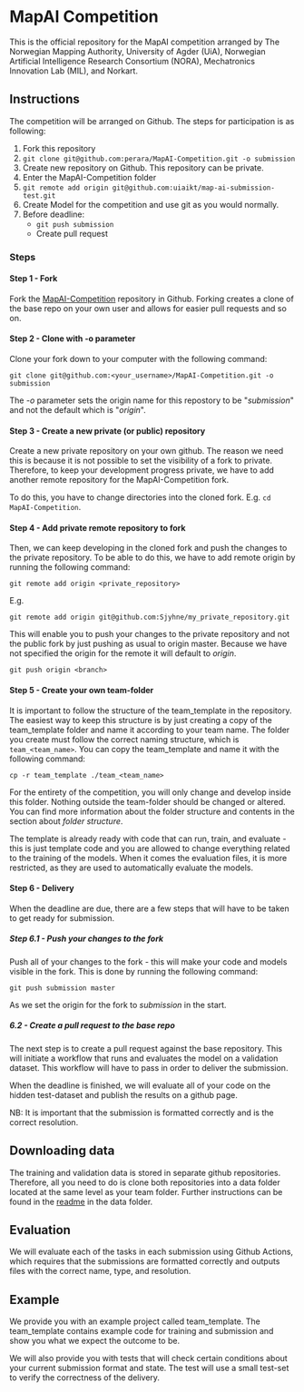 # MapAI Competition

This is the official repository for the MapAI competition arranged by The Norwegian Mapping Authority, University of Agder (UiA),
Norwegian Artificial Intelligence Research Consortium (NORA), Mechatronics Innovation Lab (MIL), and Norkart.

## Instructions

The competition will be arranged on Github. The steps for participation is as following:

1. Fork this repository
2. `git clone git@github.com:perara/MapAI-Competition.git -o submission `
3. Create new repository on Github. This repository can be private.
4. Enter the MapAI-Competition folder
5. `git remote add origin git@github.com:uiaikt/map-ai-submission-test.git`
6. Create Model for the competition and use git as you would normally.
7. Before deadline:
   * `git push submission`
   * Create pull request

### Steps

#### Step 1 - Fork

Fork the [MapAI-Competition](https://github.com/Sjyhne/MapAI-Competition) repository in Github.
Forking creates a clone of the base repo on your own user and allows for easier pull requests
and so on.

#### Step 2 - Clone with -o parameter

Clone your fork down to your computer with the following command:

`git clone git@github.com:<your_username>/MapAI-Competition.git -o submission`

The _-o_ parameter sets the origin name for this repostory to be "_submission_" and not the
default which is "_origin_".

#### Step 3 - Create a new private (or public) repository

Create a new private repository on your own github. The reason we need this is because it is
not possible to set the visibility of a fork to private. Therefore, to keep your development progress
private, we have to add another remote repository for the MapAI-Competition fork.

To do this, you have to change directories into the cloned fork. E.g. `cd MapAI-Competition`.

#### Step 4 - Add private remote repository to fork

Then, we can keep developing in the cloned fork and push the changes to the private repository.
To be able to do this, we have to add remote origin by running the following command:

`git remote add origin <private_repository>`

E.g.

`git remote add origin git@github.com:Sjyhne/my_private_repository.git`

This will enable you to push your changes to the private repository and not the public fork
by just pushing as usual to origin master. Because we have not specified the origin for the remote 
it will default to _origin_.

`git push origin <branch>`

#### Step 5 - Create your own team-folder

It is important to follow the structure of the team_template in the repository. The easiest way to
keep this structure is by just creating a copy of the team_template folder and name it according
to your team name. The folder you create must follow the correct naming structure, which is 
`team_<team_name>`. You can copy the team_template and name it with the following command:

`cp -r team_template ./team_<team_name>`

For the entirety of the competition, you will only change and develop inside this folder. Nothing
outside the team-folder should be changed or altered. You can find more information about
the folder structure and contents in the section about _folder structure_.

The template is already ready with code that can run, train, and evaluate - this is just template
code and you are allowed to change everything related to the training of the models. When it comes
the evaluation files, it is more restricted, as they are used to automatically evaluate the models.



#### Step 6 - Delivery

When the deadline are due, there are a few steps that will have to be taken to get ready for
submission.

##### Step 6.1 - Push your changes to the fork

Push all of your changes to the fork - this will make your code and models visible in the fork.
This is done by running the following command:

`git push submission master`

As we set the origin for the fork to _submission_ in the start.

##### 6.2 - Create a pull request to the base repo

The next step is to create a pull request against the base repository. This will initiate a 
workflow that runs and evaluates the model on a validation dataset. This workflow will have to
pass in order to deliver the submission.


When the deadline is finished, we will evaluate all of your code on the hidden test-dataset and publish the results
on a github page.

NB: It is important that the submission is formatted correctly and is the correct resolution.

## Downloading data

The training and validation data is stored in separate github repositories.
Therefore, all you need to do is clone both repositories into a data folder
located at the same level as your team folder. Further instructions can be
found in the [readme](./data/README.md) in the data folder.

## Evaluation

We will evaluate each of the tasks in each submission using Github Actions, which requires that the submissions
are formatted correctly and outputs files with the correct name, type, and resolution.

## Example

We provide you with an example project called team_template. The team_template contains example code for training and submission
and show you what we expect the outcome to be. 

We will also provide you with tests that will check certain conditions about your current
submission format and state. The test will use a small test-set to verify the correctness of the delivery.
